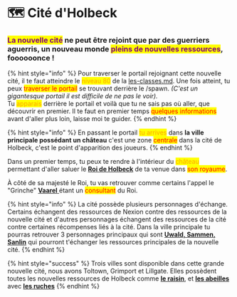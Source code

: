 # 🗺 Cité d'Holbeck

### <mark style="color:purple;">La nouvelle cité</mark> ne peut être rejoint que par des guerriers aguerris, un nouveau monde <mark style="color:purple;">pleins de nouvelles ressources</mark>, foooooonce !

{% hint style="info" %}
Pour traverser le portail rejoignant cette nouvelle cité, il te faut atteindre le <mark style="color:orange;">niveau 80</mark> de la [les-classes.md](../../systeme-a-connaitre/les-classes.md "mention"). Une fois atteint, tu peux <mark style="color:red;">traverser le portail</mark> se trouvant derrière le /spawn. _(C'est un gigantesque portail il est difficile de ne pas le voir)._\
Tu <mark style="color:orange;">apparais</mark> derrière le portail et voilà que tu ne sais pas où aller, que découvrir en premier. Il te faut en premier temps <mark style="color:red;">quelques informations</mark> avant d'aller plus loin, laisse moi te guider.
{% endhint %}

{% hint style="info" %}
En passant le portail <mark style="color:orange;">tu arrives</mark> dans **la ville principale possédant un château** c'est une zone <mark style="color:red;">centrale</mark> dans la cité de Holbeck, c'est le point d'apparition des joueurs.
{% endhint %}

Dans un premier temps, tu peux te rendre à l'intérieur du <mark style="color:orange;">château</mark> permettant d'aller saluer le [**Roi de Holbeck**](roi.md) de ta venue dans <mark style="color:red;">son royaume</mark>.&#x20;

À côté de sa majesté le Roi, tu vas retrouver comme certains l'appel le "Grinche" [**Vaarel** ](vaarel.md)étant un <mark style="color:red;">consultant</mark> du Roi.

{% hint style="info" %}
La cité possède plusieurs personnages d'échange. Certains échangent des ressources de Nexion contre des ressources de la nouvelle cité et d'autres personnages échangent des ressources de la cité contre certaines récompenses liés à la cité. Dans la ville principale tu pourras retrouver 3 personnages principaux qui sont [**Uwald, Sammen, Sanlin**](uwald-sammen-sanlin.md) qui pourront t'échanger les ressources principales de la nouvelle cité.
{% endhint %}

{% hint style="success" %}
Trois villes sont disponible dans cette grande nouvelle cité, nous avons Toltown, Grimport et Lillgate. Elles possèdent toutes les nouvelles ressources de Holbeck comme [**le raisin**](raisin.md), et [**les abeilles**](les-abeilles-et-la-reine.md) avec [**les ruches**](les-ruches.md)&#x20;
{% endhint %}

